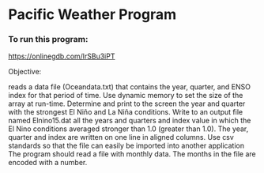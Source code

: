 # Pacific Weather Program

### To run this program:
https://onlinegdb.com/lrSBu3iPT

Objective:

reads a data file (Oceandata.txt) that contains the year, quarter, and ENSO index for that period of time. Use dynamic memory to set the size of the array at run-time.
Determine and print to the screen the year and quarter with the strongest El Niño and La Niña conditions.
Write to an output file named Elnino15.dat all the years and quarters and index value in which the El Nino conditions averaged stronger than 1.0 (greater than 1.0). The year, quarter and index are written on one line in aligned columns. Use csv standards so that the file can easily be imported into another application
The program should read a file with monthly data. The months in the file are encoded with a number.
